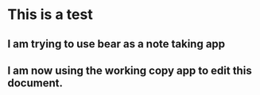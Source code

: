 # This is a test

## I am trying to use bear as a note taking app


## I am now using the working copy app to edit this document.